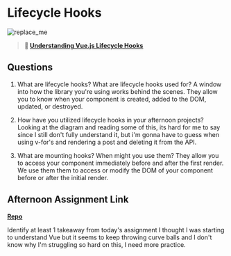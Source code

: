 # Lifecycle Hooks

![replace_me](https://codeworks.blob.core.windows.net/public/assets/img/illustrations/placeholder.svg)

> **📖 [Understanding Vue.js Lifecycle Hooks](https://codeworksacademy.com/fs-student-guide/resources/wk6/03-Vue-Lifecycle-Hooks)**

## Questions

1. What are lifecycle hooks? What are lifecycle hooks used for?
    A window into how the library you're using works behind the scenes.
    They allow you to know when your component is created, added to the DOM, updated, or destroyed.

2. How have you utilized lifecycle hooks in your afternoon projects?
    Looking at the diagram and reading some of this, its hard for me to say since I still don't fully understand it, but i'm gonna have to guess when using v-for's and rendering a post and deleting it from the API.

3. What are mounting hooks? When might you use them?
    They allow you to access your component immediately before and after the first render.
    We use them them to access or modify the DOM of your component before or after the initial render.

## Afternoon Assignment Link

**[Repo](https://github.com/KendallPowell/lateFall22-gregslsitVue)**

Identify at least 1 takeaway from today's assignment
    I thought I was starting to understand Vue but it seems to keep throwing curve balls and I don't know why I'm struggling so hard on this, I need more practice.
